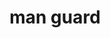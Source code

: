 ---
layout: smileys&emotion
title: man guard
emoji: man_guard
permalink: 💂‍♂️.html
image: assets/img/3moji/man_guard.png
---